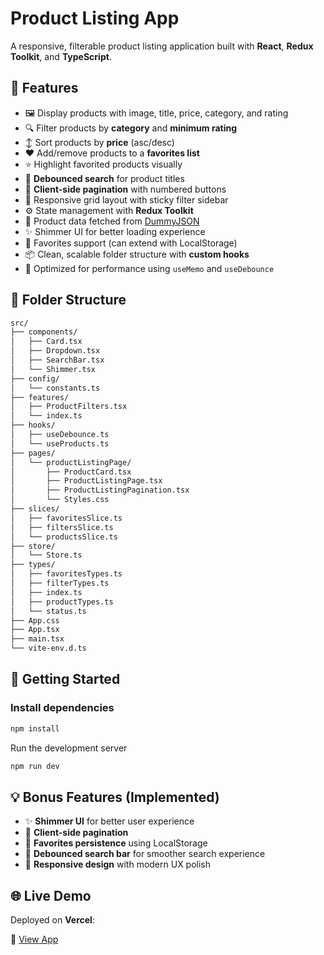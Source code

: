 # Product Listing App

A responsive, filterable product listing application built with **React**, **Redux Toolkit**, and **TypeScript**.


## 🚀 Features

- 🖼️ Display products with image, title, price, category, and rating  
- 🔍 Filter products by **category** and **minimum rating**  
- ↕️ Sort products by **price** (asc/desc)  
- ❤️ Add/remove products to a **favorites list**  
- ⭐ Highlight favorited products visually  
- 🔎 **Debounced search** for product titles  
- 📄 **Client-side pagination** with numbered buttons  
- 📱 Responsive grid layout with sticky filter sidebar  
- ⚙️ State management with **Redux Toolkit**  
- 🔄 Product data fetched from [DummyJSON](https://dummyjson.com/)  
- ✨ Shimmer UI for better loading experience  
- 💾 Favorites support (can extend with LocalStorage)  
- 📦 Clean, scalable folder structure with **custom hooks**  
- 🧼 Optimized for performance using `useMemo` and `useDebounce`  


## 📁 Folder Structure

```bash
src/
├── components/
│   ├── Card.tsx
│   ├── Dropdown.tsx
│   ├── SearchBar.tsx
│   └── Shimmer.tsx
├── config/
│   └── constants.ts
├── features/
│   ├── ProductFilters.tsx
│   └── index.ts
├── hooks/
│   ├── useDebounce.ts
│   └── useProducts.ts
├── pages/
│   └── productListingPage/
│       ├── ProductCard.tsx
│       ├── ProductListingPage.tsx
│       ├── ProductListingPagination.tsx
│       └── Styles.css
├── slices/
│   ├── favoritesSlice.ts
│   ├── filtersSlice.ts
│   └── productsSlice.ts
├── store/
│   └── Store.ts
├── types/
│   ├── favoritesTypes.ts
│   ├── filterTypes.ts
│   ├── index.ts
│   ├── productTypes.ts
│   └── status.ts
├── App.css
├── App.tsx
├── main.tsx
└── vite-env.d.ts
```


## 🧩 Getting Started

### Install dependencies
```bash
npm install
```


Run the development server
```bash
npm run dev
```

## 💡 Bonus Features (Implemented)

- ✨ **Shimmer UI** for better user experience  
- 📄 **Client-side pagination**  
- 💾 **Favorites persistence** using LocalStorage  
- 🔎 **Debounced search bar** for smoother search experience  
- 📱 **Responsive design** with modern UX polish 


## 🌐 Live Demo

Deployed on **Vercel**:

🔗 [View App](https://product-listing-app-lac.vercel.app/)
